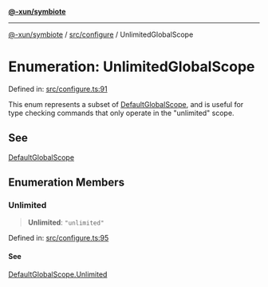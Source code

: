 [**@-xun/symbiote**](../../../README.md)

***

[@-xun/symbiote](../../../README.md) / [src/configure](../README.md) / UnlimitedGlobalScope

# Enumeration: UnlimitedGlobalScope

Defined in: [src/configure.ts:91](https://github.com/Xunnamius/symbiote/blob/1901cfe78a48fcd1dfae4e3760acf197e8812676/src/configure.ts#L91)

This enum represents a subset of [DefaultGlobalScope](DefaultGlobalScope.md), and is useful for type
checking commands that only operate in the "unlimited" scope.

## See

[DefaultGlobalScope](DefaultGlobalScope.md)

## Enumeration Members

### Unlimited

> **Unlimited**: `"unlimited"`

Defined in: [src/configure.ts:95](https://github.com/Xunnamius/symbiote/blob/1901cfe78a48fcd1dfae4e3760acf197e8812676/src/configure.ts#L95)

#### See

[DefaultGlobalScope.Unlimited](DefaultGlobalScope.md#unlimited)
